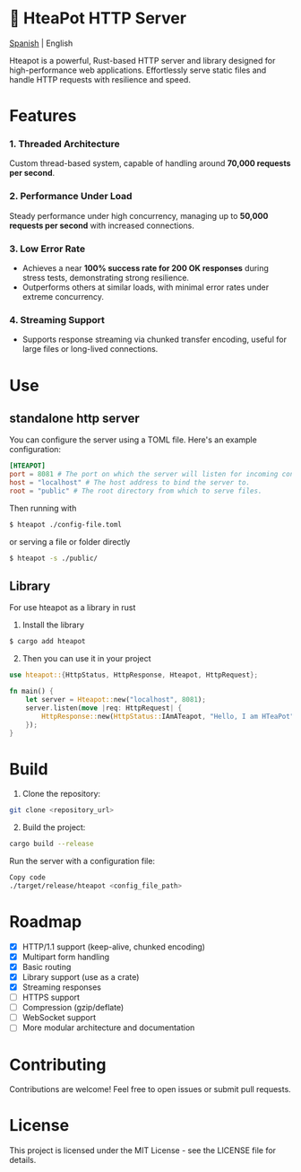 # 🍵 HteaPot HTTP Server

[Spanish](docs/readme-es.md) | English

Hteapot is a powerful, Rust-based HTTP server and library designed for high-performance web applications. Effortlessly serve static files and handle HTTP requests with resilience and speed.

# Features

### 1. **Threaded Architecture**
   Custom thread-based system, capable of handling around **70,000 requests per second**.


### 2. **Performance Under Load**
   Steady performance under high concurrency, managing up to **50,000 requests per second** with increased connections.

### 3. **Low Error Rate**
   - Achieves a near **100% success rate for 200 OK responses** during stress tests, demonstrating strong resilience.
   - Outperforms others at similar loads, with minimal error rates under extreme concurrency.

### 4. **Streaming Support**
   - Supports response streaming via chunked transfer encoding, useful for large files or long-lived connections.

# Use

## standalone http server

You can configure the server using a TOML file. Here's an example configuration:

```toml
[HTEAPOT]
port = 8081 # The port on which the server will listen for incoming connections.
host = "localhost" # The host address to bind the server to.
root = "public" # The root directory from which to serve files.
```

Then running with
```bash
$ hteapot ./config-file.toml
```

or serving a file or folder directly
```bash
$ hteapot -s ./public/
```

## Library

For use hteapot as a library in rust
 1. Install the library
 ```bash
 $ cargo add hteapot
 ```

 2. Then you can use it in your project
```rust
use hteapot::{HttpStatus, HttpResponse, Hteapot, HttpRequest};

fn main() {
    let server = Hteapot::new("localhost", 8081);
    server.listen(move |req: HttpRequest| {
        HttpResponse::new(HttpStatus::IAmATeapot, "Hello, I am HTeaPot", None)
    });
}
```

# Build

1. Clone the repository:
```bash
git clone <repository_url>
```

2. Build the project:
```bash
cargo build --release
```
Run the server with a configuration file:
```bash
Copy code
./target/release/hteapot <config_file_path>
```

# Roadmap

- [x] HTTP/1.1 support (keep-alive, chunked encoding)
- [x] Multipart form handling
- [x] Basic routing
- [x] Library support (use as a crate)
- [x] Streaming responses
- [ ] HTTPS support
- [ ] Compression (gzip/deflate)
- [ ] WebSocket support
- [ ] More modular architecture and documentation

# Contributing

Contributions are welcome! Feel free to open issues or submit pull requests.

# License

This project is licensed under the MIT License - see the LICENSE file for details.
